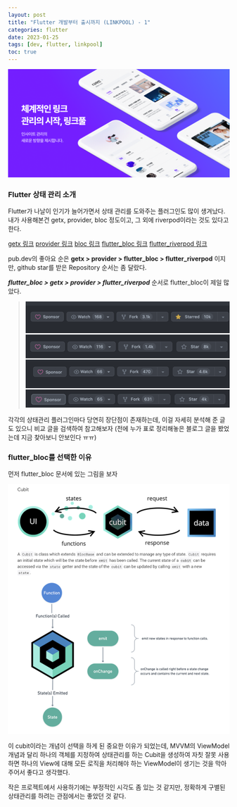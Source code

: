 ```yaml
---
layout: post
title: "Flutter 개발부터 출시까지 (LINKPOOL) - 1"
categories: flutter
date: 2023-01-25
tags: [dev, flutter, linkpool]
toc: true
---
```


![](/images/flutter/linkpool/title.png)

### Flutter 상태 관리 소개

Flutter가 나날이 인기가 늘어가면서 상태 관리를 도와주는 플러그인도 많이 생겨났다.
내가 사용해본건 getx, provider, bloc 정도이고, 그 외에 riverpod이라는 것도 있다고 한다.

[getx 링크](https://pub.dev/packages/get)
[provider 링크](https://pub.dev/packages/provider)
[bloc 링크](https://pub.dev/packages/bloc)
[flutter_bloc 링크](https://pub.dev/packages/flutter_bloc)
[flutter_riverpod 링크](https://pub.dev/packages/flutter_riverpod)

pub.dev의 좋아요 순은 **getx > provider > flutter_bloc > flutter_riverpod** 이지만, github star를 받은 Repository 순서는 좀 달랐다.

***flutter_bloc > getx > provider > flutter_riverpod*** 순서로 flutter_bloc이 제일 많았다.

> ![flutter_bloc](/images/flutter/linkpool/2/1.png)
> ![getx](/images/flutter/linkpool/2/2.png)
> ![provider](/images/flutter/linkpool/2/3.png)
> ![flutter_riverpod](/images/flutter/linkpool/2/4.png)

각각의 상태관리 플러그인마다 당연히 장단점이 존재하는데, 이걸 자세히 분석해 준 글도 있으니 비교 글을 검색하여 참고해보자 (전에 누가 표로 정리해놓은 블로그 글을 봤었는데 지금 찾아보니 안보인다 ㅠㅠ)

### flutter_bloc를 선택한 이유

먼저 flutter_bloc 문서에 있는 그림을 보자

![bloc](/images/flutter/linkpool/2/5.png)

이 cubit이라는 개념이 선택을 하게 된 중요한 이유가 되었는데, MVVM의 ViewModel 개념과 달리 하나의 객체를 지정하여 상태관리를 하는 Cubit을 생성하여 자칫 잘못 사용하면 하나의 View에 대해 모든 로직을 처리해야 하는 ViewModel이 생기는 것을 막아주어서 좋다고 생각했다.

작은 프로젝트에서 사용하기에는 부정적인 시각도 좀 있는 것 같지만, 정확하게 구별된 상태관리를 하려는 관점에서는 좋았던 것 같다.